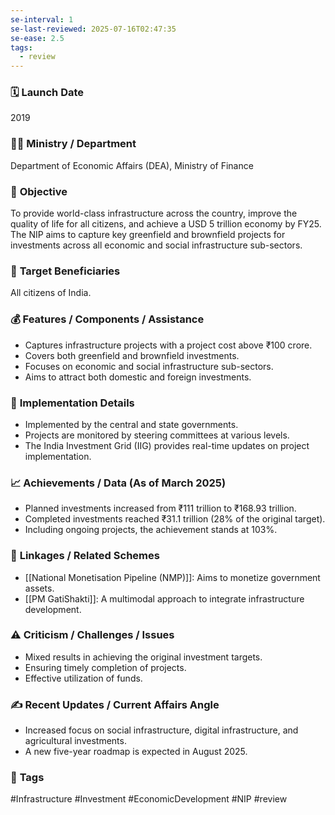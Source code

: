 ```yaml
---
se-interval: 1
se-last-reviewed: 2025-07-16T02:47:35
se-ease: 2.5
tags:
  - review
---
```


### 🗓️ **Launch Date**
2019

### 🧑‍🏫 **Ministry / Department**
Department of Economic Affairs (DEA), Ministry of Finance

### 🎯 **Objective**
To provide world-class infrastructure across the country, improve the quality of life for all citizens, and achieve a USD 5 trillion economy by FY25. The NIP aims to capture key greenfield and brownfield projects for investments across all economic and social infrastructure sub-sectors.

### 👥 **Target Beneficiaries**
All citizens of India.

### 💰 **Features / Components / Assistance**
- Captures infrastructure projects with a project cost above ₹100 crore.
- Covers both greenfield and brownfield investments.
- Focuses on economic and social infrastructure sub-sectors.
- Aims to attract both domestic and foreign investments.

### 📍 **Implementation Details**
- Implemented by the central and state governments.
- Projects are monitored by steering committees at various levels.
- The India Investment Grid (IIG) provides real-time updates on project implementation.

### 📈 **Achievements / Data** (As of March 2025)
- Planned investments increased from ₹111 trillion to ₹168.93 trillion.
- Completed investments reached ₹31.1 trillion (28% of the original target).
- Including ongoing projects, the achievement stands at 103%.

### 🧩 **Linkages / Related Schemes**
- [[National Monetisation Pipeline (NMP)]]: Aims to monetize government assets.
- [[PM GatiShakti]]: A multimodal approach to integrate infrastructure development.

### ⚠️ **Criticism / Challenges / Issues**
- Mixed results in achieving the original investment targets.
- Ensuring timely completion of projects.
- Effective utilization of funds.

### ✍️ **Recent Updates / Current Affairs Angle**
- Increased focus on social infrastructure, digital infrastructure, and agricultural investments.
- A new five-year roadmap is expected in August 2025.

### 🔗 **Tags**
#Infrastructure #Investment #EconomicDevelopment #NIP
#review